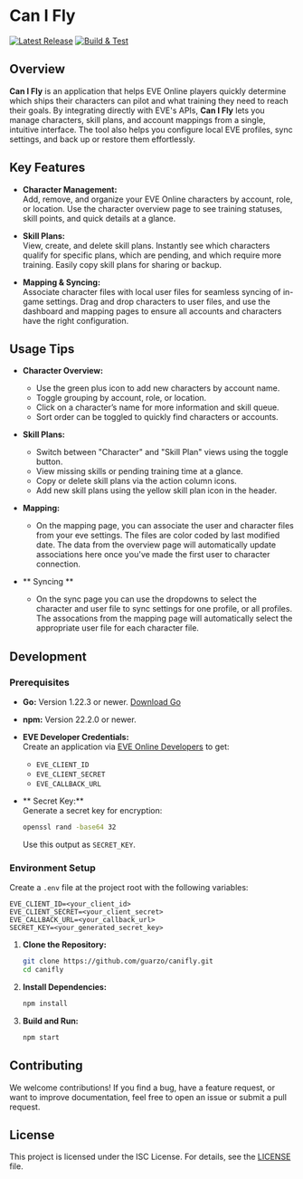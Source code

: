 # Can I Fly

[![Latest Release](https://img.shields.io/github/v/release/guarzo/canifly)](https://github.com/guarzo/canifly/releases/latest)
[![Build & Test](https://github.com/guarzo/canifly/actions/workflows/test.yml/badge.svg)](https://github.com/guarzo/canifly/actions/workflows/test.yaml)

## Overview

**Can I Fly** is an application that helps EVE Online players quickly determine which ships their characters can pilot and what training they need to reach their goals. By integrating directly with EVE's APIs, **Can I Fly** lets you manage characters, skill plans, and account mappings from a single, intuitive interface. The tool also helps you configure local EVE profiles, sync settings, and back up or restore them effortlessly.

## Key Features

- **Character Management:**  
  Add, remove, and organize your EVE Online characters by account, role, or location. Use the character overview page to see training statuses, skill points, and quick details at a glance.

- **Skill Plans:**  
  View, create, and delete skill plans. Instantly see which characters qualify for specific plans, which are pending, and which require more training. Easily copy skill plans for sharing or backup.

- **Mapping & Syncing:**  
  Associate character files with local user files for seamless syncing of in-game settings. Drag and drop characters to user files, and use the dashboard and mapping pages to ensure all accounts and characters have the right configuration.


## Usage Tips

- **Character Overview:**
  - Use the green plus icon to add new characters by account name.
  - Toggle grouping by account, role, or location.
  - Click on a character’s name for more information and skill queue.
  - Sort order can be toggled to quickly find characters or accounts.

- **Skill Plans:**
  - Switch between "Character" and "Skill Plan" views using the toggle button.
  - View missing skills or pending training time at a glance.
  - Copy or delete skill plans via the action column icons.
  - Add new skill plans using the yellow skill plan icon in the header.

- **Mapping:**
  - On the mapping page, you can associate the user and character files from your eve settings.   The files are color coded by last modified date.  The
    data from the overview page will automatically update associations here once you've made the first user to character connection.

- ** Syncing **
  - On the sync page you can use the dropdowns to select the character and user file to sync settings for one profile, or all profiles.  The assocations from the mapping
    page will automatically select the appropriate user file for each character file.

    
## Development

### Prerequisites

- **Go:** Version 1.22.3 or newer. [Download Go](https://golang.org/dl/)
- **npm:** Version 22.2.0 or newer.
- **EVE Developer Credentials:**  
  Create an application via [EVE Online Developers](https://developers.eveonline.com/applications) to get:
    - `EVE_CLIENT_ID`
    - `EVE_CLIENT_SECRET`
    - `EVE_CALLBACK_URL`

- ** Secret Key:**  
  Generate a secret key for encryption:
  ```sh
  openssl rand -base64 32
  ```
  Use this output as `SECRET_KEY`.

### Environment Setup

Create a `.env` file at the project root with the following variables:

```
EVE_CLIENT_ID=<your_client_id>
EVE_CLIENT_SECRET=<your_client_secret>
EVE_CALLBACK_URL=<your_callback_url>
SECRET_KEY=<your_generated_secret_key>
```

1. **Clone the Repository:**
   ```sh
   git clone https://github.com/guarzo/canifly.git
   cd canifly
   ```

2. **Install Dependencies:**
   ```sh
   npm install
   ```

3. **Build and Run:**
   ```sh
   npm start
   ```


## Contributing

We welcome contributions! If you find a bug, have a feature request, or want to improve documentation, feel free to open an issue or submit a pull request.

## License

This project is licensed under the ISC License. For details, see the [LICENSE](./LICENSE) file.

